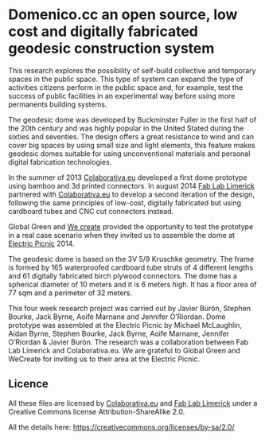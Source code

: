 Domenico.cc an open source, low cost and digitally fabricated geodesic construction system
======================

This research explores the possibility of self-build collective and temporary spaces in the public space. This type of system can expand the type of activities citizens perform in the public space and, for example, test the success of public facilities in an experimental way before using more permanents building systems.

The geodesic dome was developed by Buckminster Fuller in the first half of the 20th century and was highly popular in the United Stated during the sixties and seventies. The design offers a great resistance to wind and can cover big spaces by using small size and light elements, this feature makes geodesic domes suitable for using unconventional materials and personal digital fabrication technologies.

In the summer of 2013 [Colaborativa.eu](http://colaborativa.eu) developed a first dome prototype using bamboo and 3d printed connectors. In august 2014 [Fab Lab Limerick](http://fablab.saul.ie) partnered with [Colaborativa.eu](http://colaborativa.eu) to develop a second iteration of the design, following the same principles of low-cost, digitally fabricated but using cardboard tubes and CNC cut connectors instead.

Global Green and [We create](http://wecreate.ie) provided the opportunity to test the prototype in a real case scenario when they invited us to assemble the dome at [Electric Picnic](http://www.electricpicnic.ie) 2014.

The geodesic dome is based on the 3V 5/9 Kruschke geometry. The frame is formed by 165 waterproofed cardboard tube struts of 4 different lengths and 61 digitally fabricated birch plywood connectors. The dome has a spherical diameter of 10 meters and it is 6 meters high. It has a floor area of 77 sqm and a perimeter of 32 meters.

This four week research project was carried out by Javier Burón, Stephen Bourke, Jack Byrne, Aoife Marnane and Jennifer O’Riordan. Dome prototype was assembled at the Electric Picnic by Michael McLaughlin, Aidan Byrne, Stephen Bourke, Jack Byrne, Aoife Marnane, Jennifer O’Riordan & Javier Burón. The research was a collaboration between Fab Lab Limerick and Colaborativa.eu. We are grateful to Global Green and WeCreate for inviting us to their area at the Electric Picnic.

## Licence
All these files are licensed by [Colaborativa.eu](http://colaborativa.eu) and [Fab Lab Limerick](http://fablab.saul.ie) under a Creative Commons license Attribution-ShareAlike 2.0.

All the details here: https://creativecommons.org/licenses/by-sa/2.0/
